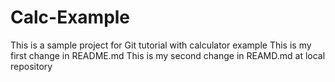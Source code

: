 # Calc-Example
This is a sample project for Git tutorial with calculator example
This is my first change in README.md
This is my second change in REAMD.md at local repository
